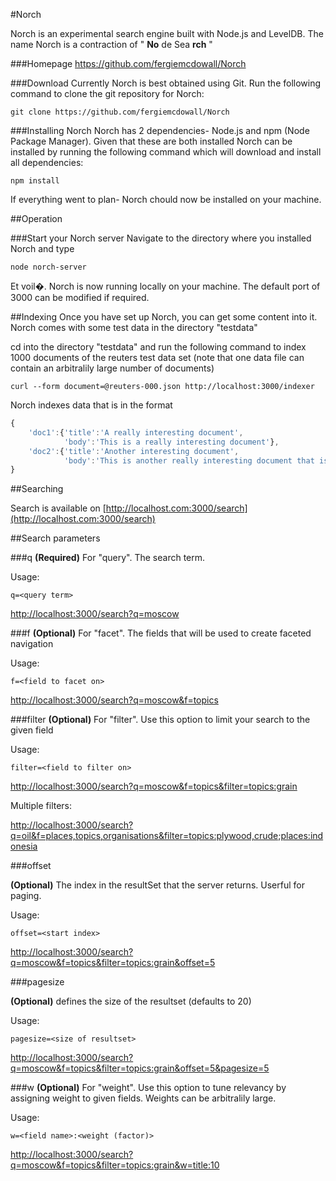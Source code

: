 #Norch

Norch is an experimental search engine built with Node.js and LevelDB. The name Norch is a contraction of " **No** de Sea **rch** "

###Homepage
https://github.com/fergiemcdowall/Norch

###Download
Currently Norch is best obtained using Git. Run the following command to clone the git repository for Norch:

    git clone https://github.com/fergiemcdowall/Norch
    
###Installing Norch
Norch has 2 dependencies- Node.js and npm (Node Package Manager). Given that these are both installed Norch can be installed by running the following command which will download and install all dependencies:

    npm install

If everything went to plan- Norch chould now be installed on your machine.
    

##Operation

###Start your Norch server
Navigate to the directory where you installed Norch and type

    node norch-server

Et voil�. Norch is now running locally on your machine. The default port of 3000 can be modified if required.

##Indexing
Once you have set up Norch, you can get some content into it. Norch comes with some test data in the directory "testdata"

cd into the directory "testdata" and run the following command to index 1000 documents of the reuters test data set (note that one data file can contain an arbitralily large number of documents)

    curl --form document=@reuters-000.json http://localhost:3000/indexer

Norch indexes data that is in the format

```javascript
{
    'doc1':{'title':'A really interesting document',
            'body':'This is a really interesting document'},
    'doc2':{'title':'Another interesting document',
            'body':'This is another really interesting document that is a bit different'}
}
```

##Searching

Search is available on [http://localhost.com:3000/search](http://localhost.com:3000/search)

##Search parameters

###q
**(Required)** For "query". The search term.

Usage:

    q=<query term>

[http://localhost:3000/search?q=moscow](http://localhost:3000/search?q=moscow)


###f
**(Optional)** For "facet". The fields that will be used to create faceted navigation

Usage:

    f=<field to facet on>

[http://localhost:3000/search?q=moscow&f=topics](http://localhost:3000/search?q=moscow&f=topics)

###filter
**(Optional)** For "filter". Use this option to limit your search to the given field

Usage:

    filter=<field to filter on>

[http://localhost:3000/search?q=moscow&f=topics&filter=topics:grain](http://localhost:3000/search?q=moscow&f=topics&filter=topics:grain)

Multiple filters:

[http://localhost:3000/search?q=oil&f=places,topics,organisations&filter=topics:plywood,crude;places:indonesia](http://localhost:3000/search?q=oil&f=places,topics,organisations&filter=topics:plywood,crude;places:indonesia)


###offset

**(Optional)** The index in the resultSet that the server
  returns. Userful for paging.

Usage:

    offset=<start index>

[http://localhost:3000/search?q=moscow&f=topics&filter=topics:grain&offset=5](http://localhost:3000/search?q=moscow&f=topics&filter=topics:grain&offset=5)

###pagesize

**(Optional)** defines the size of the resultset (defaults to 20)

Usage:

    pagesize=<size of resultset>

[http://localhost:3000/search?q=moscow&f=topics&filter=topics:grain&offset=5&pagesize=5](http://localhost:3000/search?q=moscow&f=topics&filter=topics:grain&offset=5&pagesize=5)

###w
**(Optional)** For "weight". Use this option to tune relevancy by assigning weight to given fields. Weights can be arbitralily large.

Usage:

    w=<field name>:<weight (factor)>

[http://localhost:3000/search?q=moscow&f=topics&filter=topics:grain&w=title:10](http://localhost:3000/search?q=moscow&f=topics&filter=topics:grain&w=title:10)

